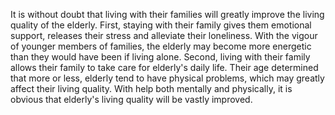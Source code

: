 It is without doubt that living with their families will greatly improve the living quality of the elderly. First, staying with their family gives them emotional support, releases their stress and alleviate their loneliness. With the vigour of younger members of families, the elderly may become more energetic than they would have been if living alone. Second, living with their family allows their family to take care for elderly's daily life. Their age determined that more or less, elderly tend to have physical problems, which may greatly affect their living quality. With help both mentally and physically, it is obvious that elderly's living quality will be vastly improved.